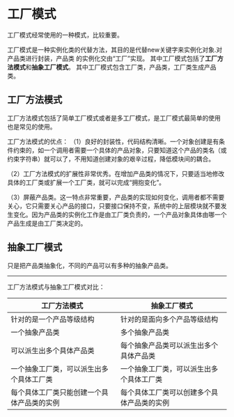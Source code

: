 # 工厂模式 #
工厂模式经常使用的一种模式，比较重要。

工厂模式是一种实例化类的代替方法，其目的是代替new关键字来实例化对象.对产品类进行封装，产品类
的实例化交由“工厂”实现。
其中工厂模式包括了**工厂方法模式**和**抽象工厂模式**。
    其中工厂模式包含工厂类，产品类，工厂类生成产品类。


## 工厂方法模式 ##
工厂方法模式包括了简单工厂模式或者是多工厂模式，是工厂模式最简单的使用
也是常见的使用。

工厂方法模式的优点：
（1）良好的封装性，代码结构清晰。一个对象创建是有条件约束的，如一个调用者需要一个具体的产品对象，只要知道这个产品的类名（或约束字符串）就可以了，不用知道创建对象的艰辛过程，降低模块间的耦合。

（2）工厂方法模式的扩展性非常优秀。在增加产品类的情况下，只要适当地修改具体的工厂类或扩展一个工厂类，就可以完成“拥抱变化”。

（3）屏蔽产品类。这一特点非常重要，产品类的实现如何变化，调用者都不需要关心，它只需要关心产品的接口，只要接口保持不变，系统中的上层模块就不要发生变化。因为产品类的实例化工作是由工厂类负责的，一个产品对象具体由哪一个产品生成是由工厂类决定的。

## 抽象工厂模式 ##
只是把产品类抽象化，不同的产品可以有多种的抽象产品类。

- - - 
工厂方法模式与抽象工厂模式对比：

工厂方法模式 |抽象工厂模式
------------|  ----------
针对的是一个产品等级结构|针对的是面向多个产品等级结构
一个抽象产品类|多个抽象产品类
可以派生出多个具体产品类|每个抽象产品类可以派生出多个具体产品类
一个抽象工厂类，可以派生出多个具体工厂类|一个抽象工厂类，可以派生出多个具体工厂类
每个具体工厂类只能创建一个具体产品类的实例|每个具体工厂类可以创建多个具体产品类的实例
